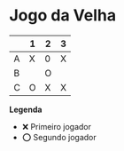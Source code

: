 # Jogo da Velha

|   | 1 | 2 | 3 |
|---|---|---|---|
| A | X | 0 | X  |
| B |  |O |  |
| C |O | X | X |

**Legenda**

- ❌ Primeiro jogador 
- ⭕ Segundo jogador